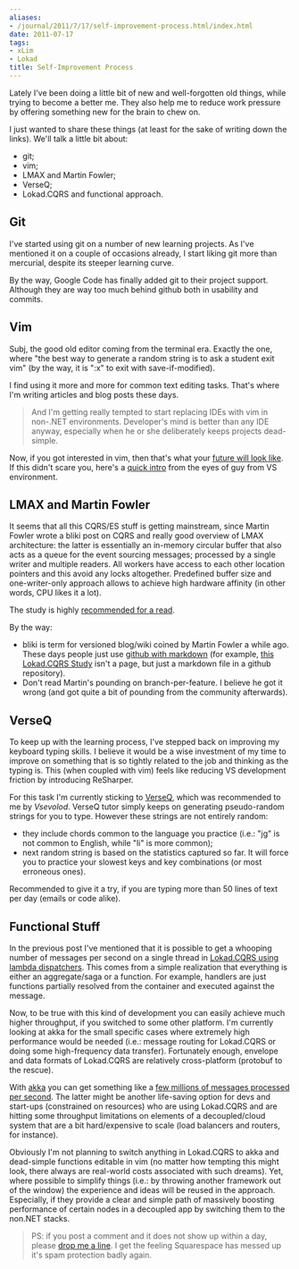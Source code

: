 ```yaml
---
aliases:
- /journal/2011/7/17/self-improvement-process.html/index.html
date: 2011-07-17
tags:
- xLim
- Lokad
title: Self-Improvement Process
---
```

<p>Lately I've been doing a little bit of new and well-forgotten old things, while trying to become a better me. They also help me to reduce work pressure by offering something new for the brain to chew on.</p>

<p>I just wanted to share these things (at least for the sake of writing down the links). We'll talk a little bit about:</p>

<ul>
<li>git;</li>
<li>vim;</li>
<li>LMAX and Martin Fowler;</li>
<li>VerseQ;</li>
<li>Lokad.CQRS and functional approach.</li>
</ul>

<h2>Git</h2>

<p>I've started using git on a number of new learning projects. As I've mentioned it on a couple of occasions already, I start liking git more than mercurial, despite its steeper learning curve.</p>

<p>By the way, Google Code has finally added git to their project support. Although they are way too much behind github both in usability and commits.</p>

<h2>Vim</h2>

<p>Subj, the good old editor coming from the terminal era. Exactly the one, where "the best way to generate a random string is to ask a student exit vim" (by the way, it is ":x" to exit with save-if-modified).</p>

<p>I find using it more and more for common text editing tasks. That's where I'm writing articles and blog posts these days.</p>

<blockquote>
  <p>And I'm getting really tempted to start replacing IDEs with vim in non-.NET environments. Developer's mind is better than any IDE anyway, especially when he or she deliberately keeps projects dead-simple.</p>
</blockquote>

<p>Now, if you got interested in vim, then that's what your <a href="http://symbolsystem.com/2010/12/15/this-is-your-brain-on-vim/">future will look like</a>. If this didn't scare you, here's a <a href="http://lucisferre.net/2011/07/15/vim-from-start-to-finish">quick intro</a> from the eyes of guy from VS environment.</p>

<h2>LMAX and Martin Fowler</h2>

<p>It seems that all this CQRS/ES stuff is getting mainstream, since Martin Fowler wrote a bliki post on CQRS and really good overview of LMAX architecture: the latter is essentially an in-memory circular buffer that also acts as a queue for the event sourcing messages; processed by a single writer and multiple readers. All workers have access to each other location pointers and this avoid any locks altogether. Predefined buffer size and one-writer-only approach allows to achieve high hardware affinity (in other words, CPU likes it a lot).</p>

<p>The study is highly <a href="http://martinfowler.com/articles/lmax.html">recommended for a read</a>. </p>

<p>By the way:</p>

<ul>
<li>bliki is term for versioned blog/wiki coined by Martin Fowler a while ago. These days people just use <a href="http://pages.github.com/">github with markdown</a> (for example, <a href="http://lokad.github.com/cqrs/case-studies/2011-07-11-humanrecord">this Lokad.CQRS Study</a> isn't a page, but just a markdown file in a github repository).</li>
<li>Don't read Martin's pounding on branch-per-feature. I believe he got it wrong (and got quite a bit of pounding from the community afterwards).</li>
</ul>

<h2>VerseQ</h2>

<p>To keep up with the learning process, I've stepped back on improving my keyboard typing skills. I believe it would be a wise investment of my time to improve on something that is so tightly related to the job and thinking as the typing is. This (when coupled with vim) feels like reducing VS development friction by introducing ReSharper.</p>

<p>For this task I'm currently sticking to <a href="http://www.verseq.com/">VerseQ</a>, which was recommended to me by <em>Vsevolod</em>. VerseQ tutor simply keeps on generating pseudo-random strings for you to type. However these strings are not entirely random:</p>

<ul>
<li>they include chords common to the language you practice (i.e.: "jg" is not common to English, while "li" is more common);</li>
<li>next random string is based on the statistics captured so far. It will force you to practice your slowest keys and key combinations (or most erroneous ones).</li>
</ul>

<p>Recommended to give it a try, if you are typing more than 50 lines of text per day (emails or code alike).</p>

<h2>Functional Stuff</h2>

<p>In the previous post I've mentioned that it is possible to get a whooping number of messages per second on a single thread in <a href="http://abdullin.com/journal/2011/7/17/lokadcqrs-getting-simpler-and-faster.html">Lokad.CQRS using lambda dispatchers</a>. This comes from a simple realization that everything is either an aggregate/saga or a function. For example, handlers are just functions partially resolved from the container and executed against the message.</p>

<p>Now, to be true with this kind of development you can easily achieve much higher throughput, if you switched to some other platform. I'm currently looking at akka for the small specific cases where extremely high performance would be needed (i.e.: message routing for Lokad.CQRS or doing some high-frequency data transfer). Fortunately enough, envelope and data formats of Lokad.CQRS are relatively cross-platform (protobuf to the rescue).</p>

<p>With <a href="http://akka.io/">akka</a> you can get something like a <a href="https://plus.google.com/u/0/112820434312193778084/posts/HdKFx4VQtJj">few millions of messages processed per second</a>. The latter might be another life-saving option for devs and start-ups (constrained on resources) who are using Lokad.CQRS and are hitting some throughput limitations on elements of a decoupled/cloud system that are a bit hard/expensive to scale (load balancers and routers, for instance).</p>

<p>Obviously I'm not planning to switch anything in Lokad.CQRS to akka and dead-simple functions editable in vim (no matter how tempting this might look, there always are real-world costs associated with such dreams). Yet, where possible to simplify things (i.e.: by throwing another framework out of the window) the experience and ideas will be reused in the approach. Especially, if they provide a clear and simple path of massively boosting performance of certain nodes in a decoupled app by switching them to the non.NET stacks.</p>

<blockquote>
  <p>PS: if you post a comment and it does not show up within a day, please <a href="http://abdullin.com/contact/">drop me a line</a>. I get the feeling Squarespace has messed up it's spam protection badly again.</p>
</blockquote>

